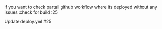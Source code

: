if you want to check partail github workflow where its deployed without any issues :check for build :25 

Update deploy.yml #25
